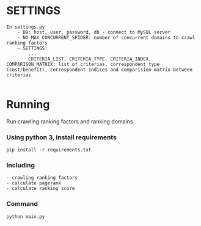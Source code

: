 # SETTINGS
```
In settings.py
    - DB: host, user, password, db - connect to MySQL server
    - NO_MAX_CONCURRENT_SPIDER: number of concurrent domains to crawl ranking factors
    - SETTINGS:
        ...
        CRITERIA_LIST, CRITERIA_TYPE, CRITERIA_INDEX, COMPARISON_MATRIX: list of criterias, correspondent type (cost/benefit), correspondent indices and comparision matrix between criterias
        
```

# Running
Run crawling ranking factors and ranking domains
### Using python 3, install requirements
```
pip install -r requirements.txt
```
### Including
```
- crawling ranking factors
- calculate pagerank
- calculate ranking score
```
### Command
```
python main.py
```